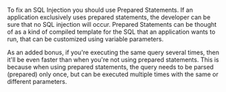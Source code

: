 To fix an SQL Injection you should use Prepared Statements.
If an application exclusively uses prepared statements, the developer can be sure that no SQL injection will occur.
Prepared Statements can be thought of as a kind of compiled template for the SQL that an application wants to run, that can be customized using variable parameters.

As an added bonus, if you're executing the same query several times, then it'll be even faster than when you're not using prepared statements.
This is because when using prepared statements, the query needs to be parsed (prepared) only once, but can be executed multiple times with the same or different parameters.